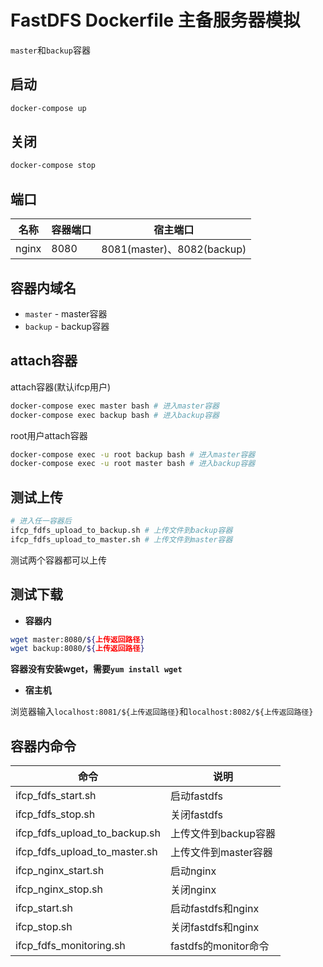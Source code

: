 # FastDFS Dockerfile 主备服务器模拟

`master`和`backup`容器

## 启动

```bash
docker-compose up
```

## 关闭

```bash
docker-compose stop
```

## 端口

| 名称 | 容器端口 |  宿主端口 |
| ---| ---| --- |
| nginx | 8080 | 8081(master)、8082(backup)

## 容器内域名

- `master` - master容器
- `backup` - backup容器

## attach容器

attach容器(默认ifcp用户)

```bash
docker-compose exec master bash # 进入master容器
docker-compose exec backup bash # 进入backup容器
```

root用户attach容器

```bash
docker-compose exec -u root backup bash # 进入master容器
docker-compose exec -u root master bash # 进入backup容器
```

## 测试上传

```bash
# 进入任一容器后
ifcp_fdfs_upload_to_backup.sh # 上传文件到backup容器
ifcp_fdfs_upload_to_master.sh # 上传文件到master容器
```

测试两个容器都可以上传

## 测试下载

- **容器内** 

```bash
wget master:8080/${上传返回路径}
wget backup:8080/${上传返回路径}
```

**容器没有安装wget，需要`yum install wget`**

- **宿主机** 

浏览器输入`localhost:8081/${上传返回路径}`和`localhost:8082/${上传返回路径}`

## 容器内命令

| 命令 | 说明 |
|---|---|
|ifcp_fdfs_start.sh | 启动fastdfs|
|ifcp_fdfs_stop.sh | 关闭fastdfs
|ifcp_fdfs_upload_to_backup.sh| 上传文件到backup容器
|ifcp_fdfs_upload_to_master.sh| 上传文件到master容器
|ifcp_nginx_start.sh| 启动nginx|
|ifcp_nginx_stop.sh| 关闭nginx|
|ifcp_start.sh|启动fastdfs和nginx|
|ifcp_stop.sh|关闭fastdfs和nginx|
|ifcp_fdfs_monitoring.sh|fastdfs的monitor命令|

